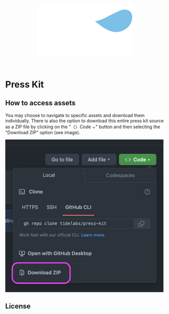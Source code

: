 <p align="center">
  <img src="./Assets/Logo/dark-logo.svg" width="300">
</p>

<br />

# Press Kit

## How to access assets

You may choose to navigate to specific assets and download them individually. There is also the option to download this entire press kit source as a ZIP file by clicking on the "〈〉Code ⌄" button and then selecting the "Download ZIP" option (see image).

<img src="./README/download-zip.jpg" width="500" />


## License
